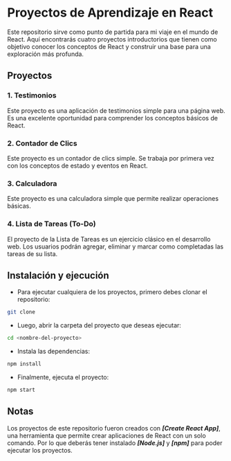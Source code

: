 # Proyectos de Aprendizaje en React

Este repositorio sirve como punto de partida para mi viaje en el mundo de React. Aquí encontrarás cuatro proyectos introductorios que tienen como objetivo conocer los conceptos de React y construir una base para una exploración más profunda.

## Proyectos

### 1. Testimonios

Este proyecto es una aplicación de testimonios simple para una página web. Es una excelente oportunidad para comprender los conceptos básicos de React.

### 2. Contador de Clics

Este proyecto es un contador de clics simple. Se trabaja por primera vez con los conceptos de estado y eventos en React.

### 3. Calculadora

Este proyecto es una calculadora simple que permite realizar operaciones básicas.

### 4. Lista de Tareas (To-Do)

El proyecto de la Lista de Tareas es un ejercicio clásico en el desarrollo web. Los usuarios podrán agregar, eliminar y marcar como completadas las tareas de su lista.

## Instalación y ejecución

* Para ejecutar cualquiera de los proyectos, primero debes clonar el repositorio:

```bash
git clone
```

* Luego, abrir la carpeta del proyecto que deseas ejecutar:

```bash
cd <nombre-del-proyecto>
```

* Instala las dependencias:

```bash
npm install
```

* Finalmente, ejecuta el proyecto:

```bash
npm start
```

## Notas

Los proyectos de este repositorio fueron creados con ***[Create React App]***, una herramienta que permite crear aplicaciones de React con un solo comando. Por lo que deberás tener instalado ***[Node.js]*** y ***[npm]*** para poder ejecutar los proyectos.
